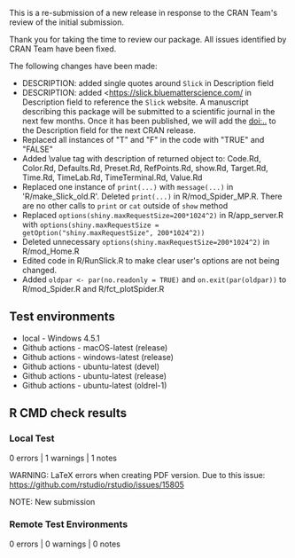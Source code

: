 This is a re-submission of a new release in response to the CRAN Team's 
review of the initial submission.

Thank you for taking the time to review our package. 
All issues identified by CRAN Team have been fixed. 

The following changes have been made:

- DESCRIPTION: added single quotes around `Slick` in Description field
- DESCRIPTION: added <https://slick.bluematterscience.com/ in Description field 
  to reference the `Slick` website.
  A manuscript describing this package will be submitted to a scientific journal 
  in the next few months. Once it has been published, we will add the
  <doi:..> to the Description field for the next CRAN release.
- Replaced all instances of "T" and "F" in the code with "TRUE" and "FALSE"
- Added \value tag with description of returned object to: Code.Rd, Color.Rd, 
  Defaults.Rd, Preset.Rd, RefPoints.Rd, show.Rd, Target.Rd, Time.Rd, TimeLab.Rd,
  TimeTerminal.Rd, Value.Rd
- Replaced one instance of `print(...)` with `message(...)` in 'R/make_Slick_old.R'. 
  Deleted `print(...)` in R/mod_Spider_MP.R. There are no other calls to `print` 
  or `cat` outside of `show` method
- Replaced `options(shiny.maxRequestSize=200*1024^2)` in R/app_server.R with
  `options(shiny.maxRequestSize = getOption("shiny.maxRequestSize", 200*1024^2))`
- Deleted unnecessary `options(shiny.maxRequestSize=200*1024^2)` in R/mod_Home.R 
- Edited code in R/RunSlick.R to make clear user's options are not being changed. 
- Added `oldpar <- par(no.readonly = TRUE)` and `on.exit(par(oldpar))` to
  R/mod_Spider.R and R/fct_plotSpider.R

## Test environments

* local - Windows 4.5.1
* Github actions - macOS-latest (release)
* Github actions - windows-latest (release)
* Github actions - ubuntu-latest (devel)
* Github actions - ubuntu-latest (release)
* Github actions - ubuntu-latest (oldrel-1)

## R CMD check results

### Local Test

0 errors | 1 warnings | 1 notes

WARNING: LaTeX errors when creating PDF version. 
Due to this issue: https://github.com/rstudio/rstudio/issues/15805

NOTE: New submission

### Remote Test Environments

0 errors | 0 warnings | 0 notes




 



